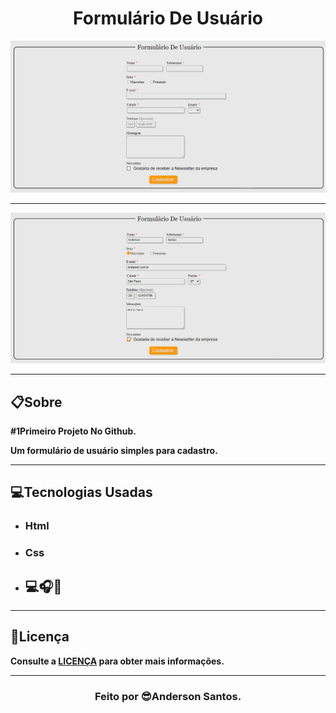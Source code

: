 <h1 align="center"><b>Formulário De Usuário</h1>

![](img/form.PNG)
___
![](img/form2.PNG)
___


## 📋**Sobre**


#1Primeiro Projeto No Github.

Um formulário de usuário simples para cadastro.
___

## **💻Tecnologias Usadas**
- ### Html
- ### Css
- ## 💻🎧🍕
---

## 📝Licença
Consulte a [LICENÇA](https://github.com/AAndersonSantos/Form/blob/main/LICENSE) para obter mais informações.

---

<h3 align="center"><b>Feito por 😎Anderson Santos.
</h3>